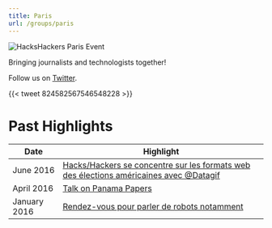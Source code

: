 ```yaml
---
title: Paris
url: /groups/paris
---
```


![HacksHackers Paris Event](https://pbs.twimg.com/media/ChEbRxKW4AUmD5d?format=jpg&name=large)

Bringing journalists and technologists together!

Follow us on [Twitter](https://twitter.com/HacksHackersPAR).

{{< tweet 824582567546548228 >}}

# Past Highlights

| **Date**  | **Highlight** |  
|-----------|---------------|  
| June 2016 | [Hacks/Hackers se concentre sur les formats web des élections américaines  avec @Datagif](https://twitter.com/HacksHackersPAR/status/743418189443440642) |
| April 2016 | [Talk on Panama Papers](https://twitter.com/HacksHackersPAR/status/720972809669844994) |   
| January 2016 | [Rendez-vous pour parler de robots notamment](https://twitter.com/HacksHackersPAR/status/684418662028210176) |
